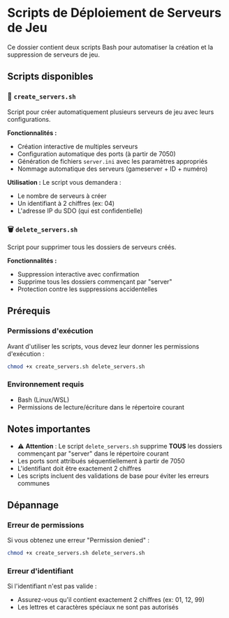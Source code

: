 # Scripts de Déploiement de Serveurs de Jeu

Ce dossier contient deux scripts Bash pour automatiser la création et la suppression de serveurs de jeu.

## Scripts disponibles

### 📁 `create_servers.sh`
Script pour créer automatiquement plusieurs serveurs de jeu avec leurs configurations.

**Fonctionnalités :**
- Création interactive de multiples serveurs
- Configuration automatique des ports (à partir de 7050)
- Génération de fichiers `server.ini` avec les paramètres appropriés
- Nommage automatique des serveurs (gameserver + ID + numéro)

**Utilisation :**
Le script vous demandera :
- Le nombre de serveurs à créer
- Un identifiant à 2 chiffres (ex: 04)
- L'adresse IP du SDO (qui est confidentielle)

### 🗑️ `delete_servers.sh`
Script pour supprimer tous les dossiers de serveurs créés.

**Fonctionnalités :**
- Suppression interactive avec confirmation
- Supprime tous les dossiers commençant par "server"
- Protection contre les suppressions accidentelles

## Prérequis

### Permissions d'exécution
Avant d'utiliser les scripts, vous devez leur donner les permissions d'exécution :

```bash
chmod +x create_servers.sh delete_servers.sh
```

### Environnement requis
- Bash (Linux/WSL)
- Permissions de lecture/écriture dans le répertoire courant

## Notes importantes

- ⚠️ **Attention** : Le script `delete_servers.sh` supprime **TOUS** les dossiers commençant par "server" dans le répertoire courant
- Les ports sont attribués séquentiellement à partir de 7050
- L'identifiant doit être exactement 2 chiffres
- Les scripts incluent des validations de base pour éviter les erreurs communes

## Dépannage

### Erreur de permissions
Si vous obtenez une erreur "Permission denied" :
```bash
chmod +x create_servers.sh delete_servers.sh
```

### Erreur d'identifiant
Si l'identifiant n'est pas valide :
- Assurez-vous qu'il contient exactement 2 chiffres (ex: 01, 12, 99)
- Les lettres et caractères spéciaux ne sont pas autorisés